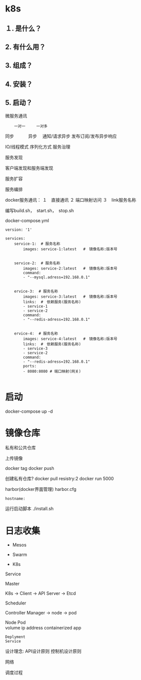 # k8s

## １. 是什么？

## 2. 有什么用？

## 3. 组成？

## 4. 安装？

## 5. 启动？

微服务通讯

        一对一　　　一对多
同步　　　
异步　    通知/请求异步      发布订阅/发布异步响应

IO/线程模式
序列化方式
服务治理


服务发现

客户端发现和服务端发现

服务扩容

服务编排

docker服务通讯：
１　直接通讯
２  端口映射访问
３　link服务名称

编写build.sh，　start.sh，　stop.sh

docker-compose.yml

```
version: '1'

services:
    service-1:  # 服务名称
        images: service-1:latest   #　镜像名称:版本号


    service-2:  # 服务名称
        images: service-2:latest   #　镜像名称:版本号
        command: 
        - "--mysql.adress=192.168.0.1"


    ervice-3:  # 服务名称
        images: service-3:latest   #　镜像名称:版本号
        links:  #　依赖服务(服务名称)
        - service-1
        - service-2
        command: 
        - "--redis-adress=192.168.0.1"


    ervice-4:  # 服务名称
        images: service-4:latest   #　镜像名称:版本号
        links:  #　依赖服务(服务名称)
        - service-3
        - service-2
        command: 
        - "--redis-adress=192.168.0.1"
        ports:
        - 8080:8080 # 端口映射(网关)


```

# 启动
docker-compose up -d


# 镜像仓库

私有和公共仓库

上传镜像

docker tag
docker push

创建私有仓库?
docker pull resistry:2
docker run 5000


harbor(docker界面管理)
    harbor.cfg

    hostname:
运行启动脚本
./install.sh


# 日志收集



+ Mesos

+ Swarm

+ K8s

Service

Master

K8s -> Client -> API Server -> Etcd

Scheduler

Controller Manager -> node -> pod


Node
    Pod  
        volume
        ip address
        containerized app

    Deplyment
    Service



设计理念:
API设计原则
控制机设计原则

网络


调度过程